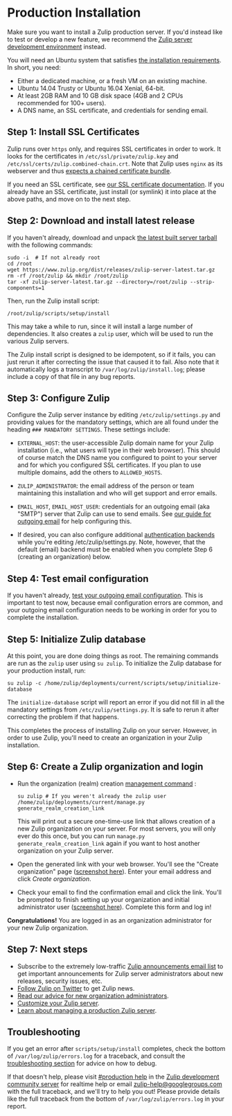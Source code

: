 # Production Installation

Make sure you want to install a Zulip production server. If you'd
instead like to test or develop a new feature, we recommend the
[Zulip server development environment](dev-overview.html#requirements) instead.

You will need an Ubuntu system that satisfies
[the installation requirements](prod-requirements.html).  In short,
you need:
* Either a dedicated machine, or a fresh VM on an existing machine.
* Ubuntu 14.04 Trusty or Ubuntu 16.04 Xenial, 64-bit.
* At least 2GB RAM and 10 GB disk space (4GB and 2 CPUs recommended for 100+ users).
* A DNS name, an SSL certificate, and credentials for sending email.

## Step 1: Install SSL Certificates

Zulip runs over `https` only, and requires SSL certificates in order to
work. It looks for the certificates in `/etc/ssl/private/zulip.key`
and `/etc/ssl/certs/zulip.combined-chain.crt`.  Note that Zulip uses
`nginx` as its webserver and thus [expects a chained certificate
bundle](http://nginx.org/en/docs/http/configuring_https_servers.html).

If you need an SSL certificate, see [our SSL certificate
documentation](ssl-certificates.html).  If you already have an SSL
certificate, just install (or symlink) it into place at the above
paths, and move on to the next step.

## Step 2: Download and install latest release

If you haven't already, download and unpack [the latest built server
tarball](https://www.zulip.org/dist/releases/zulip-server-latest.tar.gz)
with the following commands:

```
sudo -i  # If not already root
cd /root
wget https://www.zulip.org/dist/releases/zulip-server-latest.tar.gz
rm -rf /root/zulip && mkdir /root/zulip
tar -xf zulip-server-latest.tar.gz --directory=/root/zulip --strip-components=1
```

Then, run the Zulip install script:
```
/root/zulip/scripts/setup/install
```

This may take a while to run, since it will install a large number of
dependencies. It also creates a `zulip` user, which will be used to run
the various Zulip servers.

The Zulip install script is designed to be idempotent, so if it fails,
you can just rerun it after correcting the issue that caused it to
fail.  Also note that it automatically logs a transcript to
`/var/log/zulip/install.log`; please include a copy of that file in
any bug reports.

## Step 3: Configure Zulip

Configure the Zulip server instance by editing `/etc/zulip/settings.py` and
providing values for the mandatory settings, which are all found under the
heading `### MANDATORY SETTINGS`.  These settings include:

- `EXTERNAL_HOST`: the user-accessible Zulip domain name for your
  Zulip installation (i.e., what users will type in their web
  browser). This should of course match the DNS name you configured to
  point to your server and for which you configured SSL certificates.
  If you plan to use multiple domains, add the others to
  `ALLOWED_HOSTS`.

- `ZULIP_ADMINISTRATOR`: the email address of the person or team
  maintaining this installation and who will get support and error
  emails.

- `EMAIL_HOST`, `EMAIL_HOST_USER`: credentials for an outgoing email
  (aka "SMTP") server that Zulip can use to send emails.  See
  [our guide for outgoing email](prod-email.html) for help configuring
  this.

- If desired, you can also configure additional
  [authentication backends](prod-authentication-methods.html) while
  you're editing /etc/zulip/settings.py.  Note, however, that the
  default (email) backend must be enabled when you complete Step 6
  (creating an organization) below.

## Step 4: Test email configuration

If you haven't already,
[test your outgoing email configuration](prod-email.html#testing-and-troubleshooting).
This is important to test now, because email configuration errors are
common, and your outgoing email configuration needs to be working in
order for you to complete the installation.

## Step 5: Initialize Zulip database

At this point, you are done doing things as root. The remaining
commands are run as the `zulip` user using `su zulip`. To initialize
the Zulip database for your production install, run:

```
su zulip -c /home/zulip/deployments/current/scripts/setup/initialize-database
```

The `initialize-database` script will report an error if you did not
fill in all the mandatory settings from `/etc/zulip/settings.py`.  It
is safe to rerun it after correcting the problem if that happens.

This completes the process of installing Zulip on your server.
However, in order to use Zulip, you'll need to create an organization
in your Zulip installation.

## Step 6: Create a Zulip organization and login

* Run the organization (realm) creation [management
command](prod-maintain-secure-upgrade.html#management-commands) :

  ```
  su zulip # If you weren't already the zulip user
  /home/zulip/deployments/current/manage.py generate_realm_creation_link
  ```

  This will print out a secure one-time-use link that allows creation of a
  new Zulip organization on your server.  For most servers, you will
  only ever do this once, but you can run `manage.py
  generate_realm_creation_link` again if you want to host another
  organization on your Zulip server.

* Open the generated link with your web browser. You'll see the "Create
organization" page ([screenshot here](_static/zulip-create-realm.png)).
Enter your email address and click *Create organization*.

* Check your email to find the confirmation email and click the
link. You'll be prompted to finish setting up your organization and
initial administrator user ([screenshot
here](_static/zulip-create-user-and-org.png)).  Complete this form and
log in!

**Congratulations!** You are logged in as an organization
administrator for your new Zulip organization.

## Step 7: Next steps

* Subscribe to the extremely low-traffic
[Zulip announcements email list](https://groups.google.com/forum/#!forum/zulip-announce)
to get important announcements for Zulip server administrators about
new releases, security issues, etc.
* [Follow Zulip on Twitter](https://twitter.com/zulip) to get Zulip news.
* [Read our advice for new organization administrators][realm-admin-docs].
* [Customize your Zulip server](prod-customize.html).
* [Learn about managing a production Zulip server](prod-maintain-secure-upgrade.html).

## Troubleshooting

If you get an error after `scripts/setup/install` completes, check the
bottom of `/var/log/zulip/errors.log` for a traceback, and consult the
[troubleshooting section](prod-troubleshooting.html) for advice on how
to debug.

If that doesn't help, please visit
[#production help](https://chat.zulip.org/#narrow/stream/production.20help)
in the [Zulip development community server](chat-zulip-org.html) for
realtime help or email zulip-help@googlegroups.com with the full
traceback, and we'll try to help you out!  Please provide details like
the full traceback from the bottom of `/var/log/zulip/errors.log` in
your report.

[realm-admin-docs]: https://zulipchat.com/help/getting-your-organization-started-with-zulip
